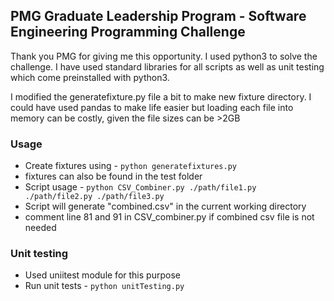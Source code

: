 ## PMG Graduate Leadership Program - Software Engineering Programming Challenge
Thank you PMG for giving me this opportunity. I used python3 to solve the challenge. I have used standard libraries for all scripts as well as unit testing which come preinstalled with python3. 

I modified the generatefixture.py file a bit to make new fixture directory. I could have used pandas to make life easier but loading each file into memory can be costly,
given the file sizes can be >2GB



### Usage
- Create fixtures using  - ``` python generatefixtures.py ``` 
- fixtures can also be found in the test folder
- Script usage - ``` python CSV_Combiner.py ./path/file1.py ./path/file2.py ./path/file3.py ```
- Script will generate "combined.csv" in the current working directory
- comment line 81 and 91 in CSV_combiner.py if combined csv file is not needed 

### Unit testing
- Used uniitest module for this purpose
- Run unit tests - ```python unitTesting.py```
